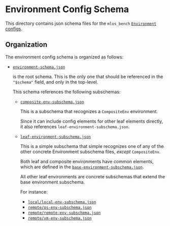 # Environment Config Schema

This directory contains json schema files for the `mlos_bench` [`Environment`](../../../environments/) [configs](../../environments/).

## Organization

The environment config schema is organized as follows:

- [`environment-schema.json`](./environment-schema.json)

  is the root schema.
  This is the only one that should be referenced in the `"$schema"` field, and only in the top-level.

  This schema references the following subschemas:

  - [`composite-env-subschema.json`](./composite-env-subschema.json)

    This is a subschema that recognizes a `CompositeEnv` environment.

    Since it can include config elements for other leaf elements directly, it also references `leaf-environment-subschema.json`.

  - [`leaf-environment-subschema.json`](./leaf-environment-subschema.json)

    This is a simple subschema that simple recognizes one of any of the other concrete Environment subschema files, *except* `CompositeEnv`.

    Both leaf and composite environments have common elements, which are defined in the [`base-environment-subschema.json`](./base-environment-subschema.json).

    All other leaf environments are concrete subschemas that extend the base environment subschema.

    For instance:

    - [`local/local-env-subschema.json`](./local/local-env-subschema.json)
    - [`remote/os-env-subschema.json`](./remote/os-env-subschema.json)
    - [`remote/remote-env-subschema.json`](./remote/remote-env-subschema.json)
    - [`remote/vm-env-subschema.json`](./remote/remote-env-subschema.json)
